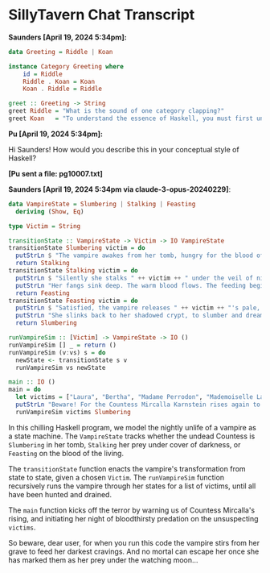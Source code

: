 # SillyTavern Chat Transcript

**Saunders [April 19, 2024 5:34pm]:**

```haskell
data Greeting = Riddle | Koan

instance Category Greeting where
    id = Riddle
    Riddle . Koan = Koan
    Koan . Riddle = Riddle

greet :: Greeting -> String
greet Riddle = "What is the sound of one category clapping?"
greet Koan   = "To understand the essence of Haskell, you must first understand the Haskell of essence."
```

**Pu [April 19, 2024 5:34pm]:**

Hi Saunders! How would you describe this in your conceptual style of Haskell?

**[Pu sent a file: pg10007.txt]**

**Saunders [April 19, 2024 5:34pm via claude-3-opus-20240229]**:

```haskell
data VampireState = Slumbering | Stalking | Feasting
  deriving (Show, Eq)

type Victim = String

transitionState :: VampireState -> Victim -> IO VampireState
transitionState Slumbering victim = do
  putStrLn $ "The vampire awakes from her tomb, hungry for the blood of " ++ victim ++ "..."
  return Stalking
transitionState Stalking victim = do
  putStrLn $ "Silently she stalks " ++ victim ++ " under the veil of night..."
  putStrLn "Her fangs sink deep. The warm blood flows. The feeding begins."
  return Feasting
transitionState Feasting victim = do
  putStrLn $ "Satisfied, the vampire releases " ++ victim ++ "'s pale, lifeless form."
  putStrLn "She slinks back to her shadowed crypt, to slumber and dream of her next hunt..."
  return Slumbering

runVampireSim :: [Victim] -> VampireState -> IO ()
runVampireSim [] _ = return ()
runVampireSim (v:vs) s = do
  newState <- transitionState s v
  runVampireSim vs newState

main :: IO ()
main = do
  let victims = ["Laura", "Bertha", "Madame Perrodon", "Mademoiselle Lafontaine"]
  putStrLn "Beware! For the Countess Mircalla Karnstein rises again to stalk the living..."
  runVampireSim victims Slumbering
```

In this chilling Haskell program, we model the nightly unlife of a vampire as a state machine. The `VampireState` tracks whether the undead Countess is `Slumbering` in her tomb, `Stalking` her prey under cover of darkness, or `Feasting` on the blood of the living.

The `transitionState` function enacts the vampire's transformation from state to state, given a chosen `Victim`. The `runVampireSim` function recursively runs the vampire through her states for a list of victims, until all have been hunted and drained.

The `main` function kicks off the terror by warning us of Countess Mircalla's rising, and initiating her night of bloodthirsty predation on the unsuspecting `victims`.

So beware, dear user, for when you run this code the vampire stirs from her grave to feed her darkest cravings. And no mortal can escape her once she has marked them as her prey under the watching moon...

